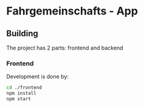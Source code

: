 # Fahrgemeinschafts - App

## Building

The project has 2 parts: frontend and backend

### Frontend

Development is done by: 
```bash
cd ./frontend
npm install
npm start
```
